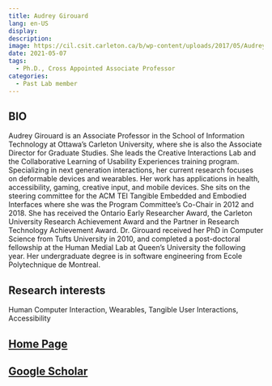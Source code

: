 ```yaml
---
title: Audrey Girouard
lang: en-US
display: 
description: 
image: https://cil.csit.carleton.ca/b/wp-content/uploads/2017/05/AudreyGirouard_BW512.jpg
date: 2021-05-07
tags:
  - Ph.D., Cross Appointed Associate Professor
categories:
  - Past Lab member
--- 
```


## BIO
Audrey Girouard is an Associate Professor in the School of Information Technology at Ottawa’s Carleton University, where she is also the Associate Director for Graduate Studies. She leads the Creative Interactions Lab and the Collaborative Learning of Usability Experiences training program. Specializing in next generation interactions, her current research focuses on deformable devices and wearables. Her work has applications in health, accessibility, gaming, creative input, and mobile devices. She sits on the steering committee for the ACM TEI Tangible Embedded and Embodied Interfaces where she was the Program Committee’s Co-Chair in 2012 and 2018. She has received the Ontario Early Researcher Award, the Carleton University Research Achievement Award and the Partner in Research Technology Achievement Award. Dr. Girouard received her PhD in Computer Science from Tufts University in 2010, and completed a post-doctoral fellowship at the Human Medial Lab at Queen’s University the following year. Her undergraduate degree is in software engineering from Ecole Polytechnique de Montreal.


## Research interests
Human Computer Interaction, Wearables, Tangible User Interactions, Accessibility

## [Home Page](https://carleton.ca/scs/people/audrey-girouard/)

## [Google Scholar](https://scholar.google.com/citations?user=wP7xkUEAAAAJ&hl=en)


